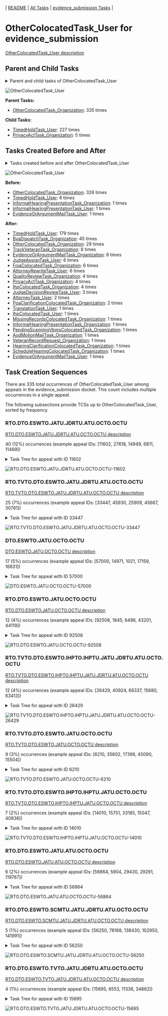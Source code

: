 <!-- DO NOT EDIT THIS FILE.  This file is autogenerated. -->
| [README](../README.md) | [All Tasks](../alltasks.md) | [evidence_submission Tasks](tasklist.md) |

# OtherColocatedTask_User for evidence_submission

[OtherColocatedTask_User description](../descr/OtherColocatedTask_User.md)

## Parent and Child Tasks

<details><summary markdown='span'>Parent and child tasks of OtherColocatedTask_User
</summary>

```
digraph G {
rankdir=LR;
node [shape=box]
"OtherColocatedTask_User" -> "TimedHoldTask_User" [label=227]
"OtherColocatedTask_User" -> "PrivacyActTask_Organization" [label=5]
"OtherColocatedTask_Organization" -> "OtherColocatedTask_User" [label=335]
}
```
</details>

![OtherColocatedTask_User](dot/OtherColocatedTask_User-parentchild.dot.png)

**Parent Tasks:**

   * [OtherColocatedTask_Organization](OtherColocatedTask_Organization.md): 335 times

**Child Tasks:**

   * [TimedHoldTask_User](TimedHoldTask_User.md): 227 times
   * [PrivacyActTask_Organization](PrivacyActTask_Organization.md): 5 times

## Tasks Created Before and After

<details><summary markdown='span'>Tasks created before and after OtherColocatedTask_User</summary>

```
digraph G {
rankdir=LR;

"OtherColocatedTask_User" -> "TimedHoldTask_User" [label=179]
"OtherColocatedTask_User" -> "BvaDispatchTask_Organization" [label=45]
"OtherColocatedTask_User" -> "OtherColocatedTask_Organization" [label=29]
"OtherColocatedTask_User" -> "TrackVeteranTask_Organization" [label=8]
"OtherColocatedTask_User" -> "EvidenceOrArgumentMailTask_Organization" [label=8]
"OtherColocatedTask_User" -> "JudgeAssignTask_User" [label=6]
"OtherColocatedTask_User" -> "FoiaColocatedTask_Organization" [label=6]
"OtherColocatedTask_User" -> "AttorneyRewriteTask_User" [label=6]
"OtherColocatedTask_User" -> "QualityReviewTask_Organization" [label=4]
"OtherColocatedTask_User" -> "PrivacyActTask_Organization" [label=4]
"OtherColocatedTask_User" -> "IhpColocatedTask_Organization" [label=4]
"OtherColocatedTask_User" -> "JudgeDecisionReviewTask_User" [label=3]
"OtherColocatedTask_User" -> "PoaClarificationColocatedTask_Organization" [label=2]
"OtherColocatedTask_User" -> "AttorneyTask_User" [label=2]
"OtherColocatedTask_User" -> "VeteranRecordRequest_Organization" [label=1]
"OtherColocatedTask_User" -> "TranslationTask_User" [label=1]
"OtherColocatedTask_User" -> "ScheduleHearingColocatedTask_Organization" [label=1]
"OtherColocatedTask_User" -> "PendingScanningVbmsColocatedTask_Organization" [label=1]
"OtherColocatedTask_User" -> "MissingRecordsColocatedTask_Organization" [label=1]
"OtherColocatedTask_User" -> "InformalHearingPresentationTask_Organization" [label=1]
"OtherColocatedTask_User" -> "IhpColocatedTask_User" [label=1]
"OtherColocatedTask_User" -> "HearingClarificationColocatedTask_Organization" [label=1]
"OtherColocatedTask_User" -> "EvidenceOrArgumentMailTask_User" [label=1]
"OtherColocatedTask_User" -> "AodMotionMailTask_Organization" [label=1]
"OtherColocatedTask_Organization" -> "OtherColocatedTask_User" [label=326]
"TimedHoldTask_User" -> "OtherColocatedTask_User" [label=6]
"InformalHearingPresentationTask_User" -> "OtherColocatedTask_User" [label=1]
"InformalHearingPresentationTask_Organization" -> "OtherColocatedTask_User" [label=1]
"EvidenceOrArgumentMailTask_User" -> "OtherColocatedTask_User" [label=1]
}
```
</details>

![OtherColocatedTask_User](dot/OtherColocatedTask_User.dot.png)

**Before:**

   * [OtherColocatedTask_Organization](OtherColocatedTask_Organization.md): 326 times
   * [TimedHoldTask_User](TimedHoldTask_User.md): 6 times
   * [InformalHearingPresentationTask_Organization](InformalHearingPresentationTask_Organization.md): 1 times
   * [InformalHearingPresentationTask_User](InformalHearingPresentationTask_User.md): 1 times
   * [EvidenceOrArgumentMailTask_User](EvidenceOrArgumentMailTask_User.md): 1 times

**After:**

   * [TimedHoldTask_User](TimedHoldTask_User.md): 179 times
   * [BvaDispatchTask_Organization](BvaDispatchTask_Organization.md): 45 times
   * [OtherColocatedTask_Organization](OtherColocatedTask_Organization.md): 29 times
   * [TrackVeteranTask_Organization](TrackVeteranTask_Organization.md): 8 times
   * [EvidenceOrArgumentMailTask_Organization](EvidenceOrArgumentMailTask_Organization.md): 8 times
   * [JudgeAssignTask_User](JudgeAssignTask_User.md): 6 times
   * [FoiaColocatedTask_Organization](FoiaColocatedTask_Organization.md): 6 times
   * [AttorneyRewriteTask_User](AttorneyRewriteTask_User.md): 6 times
   * [QualityReviewTask_Organization](QualityReviewTask_Organization.md): 4 times
   * [PrivacyActTask_Organization](PrivacyActTask_Organization.md): 4 times
   * [IhpColocatedTask_Organization](IhpColocatedTask_Organization.md): 4 times
   * [JudgeDecisionReviewTask_User](JudgeDecisionReviewTask_User.md): 3 times
   * [AttorneyTask_User](AttorneyTask_User.md): 2 times
   * [PoaClarificationColocatedTask_Organization](PoaClarificationColocatedTask_Organization.md): 2 times
   * [TranslationTask_User](TranslationTask_User.md): 1 times
   * [IhpColocatedTask_User](IhpColocatedTask_User.md): 1 times
   * [MissingRecordsColocatedTask_Organization](MissingRecordsColocatedTask_Organization.md): 1 times
   * [InformalHearingPresentationTask_Organization](InformalHearingPresentationTask_Organization.md): 1 times
   * [PendingScanningVbmsColocatedTask_Organization](PendingScanningVbmsColocatedTask_Organization.md): 1 times
   * [AodMotionMailTask_Organization](AodMotionMailTask_Organization.md): 1 times
   * [VeteranRecordRequest_Organization](VeteranRecordRequest_Organization.md): 1 times
   * [HearingClarificationColocatedTask_Organization](HearingClarificationColocatedTask_Organization.md): 1 times
   * [ScheduleHearingColocatedTask_Organization](ScheduleHearingColocatedTask_Organization.md): 1 times
   * [EvidenceOrArgumentMailTask_User](EvidenceOrArgumentMailTask_User.md): 1 times

## Task Creation Sequences

There are 335 total occurrences of OtherColocatedTask_User among appeals in the evidence_submission docket.  This count includes multiple occurrences in a single appeal.

The following subsections provide TCSs up to OtherColocatedTask_User, sorted by frequency.

### RTO.DTO.ESWTO.JATU.JDRTU.ATU.OCTO.OCTU

[RTO.DTO.ESWTO.JATU.JDRTU.ATU.OCTO.OCTU description](../descr/RTO.DTO.ESWTO.JATU.JDRTU.ATU.OCTO.OCTU.md)

40 (12%) occurrences (example appeal IDs: [11602, 27618, 14949, 6811, 11469])

<details><summary markdown='span'>Task Tree for appeal with ID 11602</summary>

```
@startuml
skinparam {
  ObjectBorderColor #555
  ObjectBorderThickness 0
  ObjectFontStyle bold
  ObjectFontSize 14
  ObjectAttributeFontColor #333
  ObjectAttributeFontSize 12
}
  object 0.RootTask #8dd3c7 {
Organization
}
  object 1.DistributionTask #ffffb3 {
Organization
}
  object 2.EvidenceSubmissionWindowTask #fccde5 {
Organization
}
  object 3.JudgeAssignTask #ccebc5 {
User
}
  object 4.JudgeDecisionReviewTask #d9d9d9 {
User
}
  object 5.AttorneyTask #bc80bd {
User
}
  object 6.OtherColocatedTask #80b1d3 {
Organization
}
  object 7.OtherColocatedTask #80b1d3 {
User  <back:white>    </back>
}
  object 8.OtherColocatedTask #80b1d3 {
Organization
}
  object 9.OtherColocatedTask #80b1d3 {
User  <back:white>    </back>
}
  object 10.TimedHoldTask #fccde5 {
User
}
  object 11.TimedHoldTask #fccde5 {
User
}
  object 12.QualityReviewTask #fdb462 {
Organization
}
  object 13.QualityReviewTask #fdb462 {
User
}
  object 14.BvaDispatchTask #b3de69 {
Organization
}
  object 15.BvaDispatchTask #b3de69 {
User
}
0.RootTask -- 1.DistributionTask
1.DistributionTask -- 2.EvidenceSubmissionWindowTask
0.RootTask -- 3.JudgeAssignTask
0.RootTask -- 4.JudgeDecisionReviewTask
4.JudgeDecisionReviewTask -- 5.AttorneyTask
5.AttorneyTask -- 6.OtherColocatedTask
6.OtherColocatedTask -- 7.OtherColocatedTask
5.AttorneyTask -- 8.OtherColocatedTask
8.OtherColocatedTask -- 9.OtherColocatedTask
9.OtherColocatedTask -- 10.TimedHoldTask
9.OtherColocatedTask -- 11.TimedHoldTask
0.RootTask -- 12.QualityReviewTask
12.QualityReviewTask -- 13.QualityReviewTask
0.RootTask -- 14.BvaDispatchTask
14.BvaDispatchTask -- 15.BvaDispatchTask
@enduml
```
</details>

![RTO.DTO.ESWTO.JATU.JDRTU.ATU.OCTO.OCTU-11602](uml/RTO.DTO.ESWTO.JATU.JDRTU.ATU.OCTO.OCTU-11602.png)

### RTO.TVTO.DTO.ESWTO.JATU.JDRTU.ATU.OCTO.OCTU

[RTO.TVTO.DTO.ESWTO.JATU.JDRTU.ATU.OCTO.OCTU description](../descr/RTO.TVTO.DTO.ESWTO.JATU.JDRTU.ATU.OCTO.OCTU.md)

25 (7%) occurrences (example appeal IDs: [33447, 45930, 25909, 45667, 30781])

<details><summary markdown='span'>Task Tree for appeal with ID 33447</summary>

```
@startuml
skinparam {
  ObjectBorderColor #555
  ObjectBorderThickness 0
  ObjectFontStyle bold
  ObjectFontSize 14
  ObjectAttributeFontColor #333
  ObjectAttributeFontSize 12
}
  object 0.RootTask #8dd3c7 {
Organization
}
  object 1.TrackVeteranTask #bebada {
Organization
}
  object 2.DistributionTask #ffffb3 {
Organization
}
  object 3.EvidenceSubmissionWindowTask #fccde5 {
Organization
}
  object 4.JudgeAssignTask #ccebc5 {
User
}
  object 5.JudgeDecisionReviewTask #d9d9d9 {
User
}
  object 6.AttorneyTask #bc80bd {
User
}
  object 7.OtherColocatedTask #80b1d3 {
Organization
}
  object 8.OtherColocatedTask #80b1d3 {
User  <back:white>    </back>
}
  object 9.TimedHoldTask #fccde5 {
User
}
  object 10.BvaDispatchTask #b3de69 {
Organization
}
  object 11.BvaDispatchTask #b3de69 {
User
}
0.RootTask -- 1.TrackVeteranTask
0.RootTask -- 2.DistributionTask
2.DistributionTask -- 3.EvidenceSubmissionWindowTask
0.RootTask -- 4.JudgeAssignTask
0.RootTask -- 5.JudgeDecisionReviewTask
5.JudgeDecisionReviewTask -- 6.AttorneyTask
6.AttorneyTask -- 7.OtherColocatedTask
7.OtherColocatedTask -- 8.OtherColocatedTask
8.OtherColocatedTask -- 9.TimedHoldTask
0.RootTask -- 10.BvaDispatchTask
10.BvaDispatchTask -- 11.BvaDispatchTask
@enduml
```
</details>

![RTO.TVTO.DTO.ESWTO.JATU.JDRTU.ATU.OCTO.OCTU-33447](uml/RTO.TVTO.DTO.ESWTO.JATU.JDRTU.ATU.OCTO.OCTU-33447.png)

### DTO.ESWTO.JATU.OCTO.OCTU

[DTO.ESWTO.JATU.OCTO.OCTU description](../descr/DTO.ESWTO.JATU.OCTO.OCTU.md)

17 (5%) occurrences (example appeal IDs: [57000, 14971, 1021, 17159, 16831])

<details><summary markdown='span'>Task Tree for appeal with ID 57000</summary>

```
@startuml
skinparam {
  ObjectBorderColor #555
  ObjectBorderThickness 0
  ObjectFontStyle bold
  ObjectFontSize 14
  ObjectAttributeFontColor #333
  ObjectAttributeFontSize 12
}
  object 0.RootTask #8dd3c7 {
Organization
}
  object 1.DistributionTask #ffffb3 {
Organization
}
  object 2.EvidenceSubmissionWindowTask #fccde5 {
Organization
}
  object 3.JudgeAssignTask #ccebc5 {
User
}
  object 4.JudgeDecisionReviewTask #d9d9d9 {
User
}
  object 5.AttorneyTask #bc80bd {
User
}
  object 6.OtherColocatedTask #80b1d3 {
Organization
}
  object 7.OtherColocatedTask #80b1d3 {
User  <back:white>    </back>
}
0.RootTask -- 1.DistributionTask
1.DistributionTask -- 2.EvidenceSubmissionWindowTask
0.RootTask -- 3.JudgeAssignTask
0.RootTask -- 4.JudgeDecisionReviewTask
4.JudgeDecisionReviewTask -- 5.AttorneyTask
5.AttorneyTask -- 6.OtherColocatedTask
6.OtherColocatedTask -- 7.OtherColocatedTask
@enduml
```
</details>

![DTO.ESWTO.JATU.OCTO.OCTU-57000](uml/DTO.ESWTO.JATU.OCTO.OCTU-57000.png)

### RTO.DTO.ESWTO.JATU.OCTO.OCTU

[RTO.DTO.ESWTO.JATU.OCTO.OCTU description](../descr/RTO.DTO.ESWTO.JATU.OCTO.OCTU.md)

12 (4%) occurrences (example appeal IDs: [92508, 1845, 6496, 43201, 44119])

<details><summary markdown='span'>Task Tree for appeal with ID 92508</summary>

```
@startuml
skinparam {
  ObjectBorderColor #555
  ObjectBorderThickness 0
  ObjectFontStyle bold
  ObjectFontSize 14
  ObjectAttributeFontColor #333
  ObjectAttributeFontSize 12
}
  object 0.RootTask #8dd3c7 {
Organization
}
  object 1.DistributionTask #ffffb3 {
Organization
}
  object 2.EvidenceSubmissionWindowTask #fccde5 {
Organization
}
  object 3.JudgeAssignTask #ccebc5 {
User
}
  object 4.JudgeAssignTask #ccebc5 {
User
}
  object 5.JudgeAssignTask #ccebc5 {
User
}
  object 6.OtherColocatedTask #80b1d3 {
Organization
}
  object 7.OtherColocatedTask #80b1d3 {
User  <back:white>    </back>
}
  object 8.TimedHoldTask #fccde5 {
User
}
  object 9.JudgeDecisionReviewTask #d9d9d9 {
User
}
  object 10.AttorneyTask #bc80bd {
User
}
  object 11.BvaDispatchTask #b3de69 {
Organization
}
  object 12.BvaDispatchTask #b3de69 {
User
}
0.RootTask -- 1.DistributionTask
1.DistributionTask -- 2.EvidenceSubmissionWindowTask
0.RootTask -- 3.JudgeAssignTask
0.RootTask -- 4.JudgeAssignTask
0.RootTask -- 5.JudgeAssignTask
5.JudgeAssignTask -- 6.OtherColocatedTask
6.OtherColocatedTask -- 7.OtherColocatedTask
7.OtherColocatedTask -- 8.TimedHoldTask
0.RootTask -- 9.JudgeDecisionReviewTask
9.JudgeDecisionReviewTask -- 10.AttorneyTask
0.RootTask -- 11.BvaDispatchTask
11.BvaDispatchTask -- 12.BvaDispatchTask
@enduml
```
</details>

![RTO.DTO.ESWTO.JATU.OCTO.OCTU-92508](uml/RTO.DTO.ESWTO.JATU.OCTO.OCTU-92508.png)

### RTO.TVTO.DTO.ESWTO.IHPTO.IHPTU.JATU.JDRTU.ATU.OCTO.OCTU

[RTO.TVTO.DTO.ESWTO.IHPTO.IHPTU.JATU.JDRTU.ATU.OCTO.OCTU description](../descr/RTO.TVTO.DTO.ESWTO.IHPTO.IHPTU.JATU.JDRTU.ATU.OCTO.OCTU.md)

12 (4%) occurrences (example appeal IDs: [26429, 40924, 66337, 15680, 63413])

<details><summary markdown='span'>Task Tree for appeal with ID 26429</summary>

```
@startuml
skinparam {
  ObjectBorderColor #555
  ObjectBorderThickness 0
  ObjectFontStyle bold
  ObjectFontSize 14
  ObjectAttributeFontColor #333
  ObjectAttributeFontSize 12
}
  object 0.RootTask #8dd3c7 {
Organization
}
  object 1.TrackVeteranTask #bebada {
Organization
}
  object 2.DistributionTask #ffffb3 {
Organization
}
  object 3.EvidenceSubmissionWindowTask #fccde5 {
Organization
}
  object 4.InformalHearingPresentationTask #fdb462 {
Organization
}
  object 5.InformalHearingPresentationTask #fdb462 {
User
}
  object 6.JudgeAssignTask #ccebc5 {
User
}
  object 7.JudgeDecisionReviewTask #d9d9d9 {
User
}
  object 8.AttorneyTask #bc80bd {
User
}
  object 9.OtherColocatedTask #80b1d3 {
Organization
}
  object 10.OtherColocatedTask #80b1d3 {
User  <back:white>    </back>
}
  object 11.TimedHoldTask #fccde5 {
User
}
  object 12.TimedHoldTask #fccde5 {
User
}
  object 13.TimedHoldTask #fccde5 {
User
}
  object 14.TimedHoldTask #fccde5 {
User
}
  object 15.BvaDispatchTask #b3de69 {
Organization
}
  object 16.BvaDispatchTask #b3de69 {
User
}
0.RootTask -- 1.TrackVeteranTask
0.RootTask -- 2.DistributionTask
2.DistributionTask -- 3.EvidenceSubmissionWindowTask
2.DistributionTask -- 4.InformalHearingPresentationTask
4.InformalHearingPresentationTask -- 5.InformalHearingPresentationTask
0.RootTask -- 6.JudgeAssignTask
0.RootTask -- 7.JudgeDecisionReviewTask
7.JudgeDecisionReviewTask -- 8.AttorneyTask
8.AttorneyTask -- 9.OtherColocatedTask
9.OtherColocatedTask -- 10.OtherColocatedTask
10.OtherColocatedTask -- 11.TimedHoldTask
10.OtherColocatedTask -- 12.TimedHoldTask
10.OtherColocatedTask -- 13.TimedHoldTask
10.OtherColocatedTask -- 14.TimedHoldTask
0.RootTask -- 15.BvaDispatchTask
15.BvaDispatchTask -- 16.BvaDispatchTask
@enduml
```
</details>

![RTO.TVTO.DTO.ESWTO.IHPTO.IHPTU.JATU.JDRTU.ATU.OCTO.OCTU-26429](uml/RTO.TVTO.DTO.ESWTO.IHPTO.IHPTU.JATU.JDRTU.ATU.OCTO.OCTU-26429.png)

### RTO.TVTO.DTO.ESWTO.JATU.OCTO.OCTU

[RTO.TVTO.DTO.ESWTO.JATU.OCTO.OCTU description](../descr/RTO.TVTO.DTO.ESWTO.JATU.OCTO.OCTU.md)

9 (3%) occurrences (example appeal IDs: [6210, 35602, 17398, 45090, 15504])

<details><summary markdown='span'>Task Tree for appeal with ID 6210</summary>

```
@startuml
skinparam {
  ObjectBorderColor #555
  ObjectBorderThickness 0
  ObjectFontStyle bold
  ObjectFontSize 14
  ObjectAttributeFontColor #333
  ObjectAttributeFontSize 12
}
  object 0.RootTask #8dd3c7 {
Organization
}
  object 1.TrackVeteranTask #bebada {
Organization
}
  object 2.DistributionTask #ffffb3 {
Organization
}
  object 3.EvidenceSubmissionWindowTask #fccde5 {
Organization
}
  object 4.JudgeAssignTask #ccebc5 {
User
}
  object 5.JudgeDecisionReviewTask #d9d9d9 {
User
}
  object 6.AttorneyTask #bc80bd {
User
}
  object 7.OtherColocatedTask #80b1d3 {
Organization
}
  object 8.OtherColocatedTask #80b1d3 {
User  <back:white>    </back>
}
  object 9.TimedHoldTask #fccde5 {
User
}
  object 10.JudgeAssignTask #ccebc5 {
User
}
  object 11.JudgeAssignTask #ccebc5 {
User
}
  object 12.JudgeAssignTask #ccebc5 {
User
}
  object 13.JudgeDecisionReviewTask #d9d9d9 {
User
}
  object 14.AttorneyTask #bc80bd {
User
}
  object 15.JudgeDecisionReviewTask #d9d9d9 {
User
}
  object 16.QualityReviewTask #fdb462 {
Organization
}
  object 17.QualityReviewTask #fdb462 {
User
}
  object 18.BvaDispatchTask #b3de69 {
Organization
}
  object 19.BvaDispatchTask #b3de69 {
User
}
0.RootTask -- 1.TrackVeteranTask
0.RootTask -- 2.DistributionTask
2.DistributionTask -- 3.EvidenceSubmissionWindowTask
0.RootTask -- 4.JudgeAssignTask
0.RootTask -- 5.JudgeDecisionReviewTask
5.JudgeDecisionReviewTask -- 6.AttorneyTask
6.AttorneyTask -- 7.OtherColocatedTask
7.OtherColocatedTask -- 8.OtherColocatedTask
8.OtherColocatedTask -- 9.TimedHoldTask
0.RootTask -- 10.JudgeAssignTask
0.RootTask -- 11.JudgeAssignTask
0.RootTask -- 12.JudgeAssignTask
0.RootTask -- 13.JudgeDecisionReviewTask
15.JudgeDecisionReviewTask -- 14.AttorneyTask
0.RootTask -- 15.JudgeDecisionReviewTask
0.RootTask -- 16.QualityReviewTask
16.QualityReviewTask -- 17.QualityReviewTask
0.RootTask -- 18.BvaDispatchTask
18.BvaDispatchTask -- 19.BvaDispatchTask
@enduml
```
</details>

![RTO.TVTO.DTO.ESWTO.JATU.OCTO.OCTU-6210](uml/RTO.TVTO.DTO.ESWTO.JATU.OCTO.OCTU-6210.png)

### RTO.TVTO.DTO.ESWTO.IHPTO.IHPTU.JATU.OCTO.OCTU

[RTO.TVTO.DTO.ESWTO.IHPTO.IHPTU.JATU.OCTO.OCTU description](../descr/RTO.TVTO.DTO.ESWTO.IHPTO.IHPTU.JATU.OCTO.OCTU.md)

7 (2%) occurrences (example appeal IDs: [14010, 15751, 33185, 15047, 40836])

<details><summary markdown='span'>Task Tree for appeal with ID 14010</summary>

```
@startuml
skinparam {
  ObjectBorderColor #555
  ObjectBorderThickness 0
  ObjectFontStyle bold
  ObjectFontSize 14
  ObjectAttributeFontColor #333
  ObjectAttributeFontSize 12
}
  object 0.RootTask #8dd3c7 {
Organization
}
  object 1.TrackVeteranTask #bebada {
Organization
}
  object 2.DistributionTask #ffffb3 {
Organization
}
  object 3.EvidenceSubmissionWindowTask #fccde5 {
Organization
}
  object 4.InformalHearingPresentationTask #fdb462 {
Organization
}
  object 5.InformalHearingPresentationTask #fdb462 {
User
}
  object 6.JudgeAssignTask #ccebc5 {
User
}
  object 7.JudgeAssignTask #ccebc5 {
User
}
  object 8.JudgeDecisionReviewTask #d9d9d9 {
User
}
  object 9.AttorneyTask #bc80bd {
User
}
  object 10.OtherColocatedTask #80b1d3 {
Organization
}
  object 11.OtherColocatedTask #80b1d3 {
User  <back:white>    </back>
}
  object 12.TimedHoldTask #fccde5 {
User
}
  object 13.TimedHoldTask #fccde5 {
User
}
  object 14.JudgeAssignTask #ccebc5 {
User
}
  object 15.JudgeAssignTask #ccebc5 {
User
}
  object 16.JudgeAssignTask #ccebc5 {
User
}
  object 17.JudgeDecisionReviewTask #d9d9d9 {
User
}
  object 18.AttorneyTask #bc80bd {
User
}
  object 19.OtherColocatedTask #80b1d3 {
Organization
}
  object 20.OtherColocatedTask #80b1d3 {
User  <back:white>    </back>
}
  object 21.BvaDispatchTask #b3de69 {
Organization
}
  object 22.BvaDispatchTask #b3de69 {
User
}
0.RootTask -- 1.TrackVeteranTask
0.RootTask -- 2.DistributionTask
2.DistributionTask -- 3.EvidenceSubmissionWindowTask
2.DistributionTask -- 4.InformalHearingPresentationTask
4.InformalHearingPresentationTask -- 5.InformalHearingPresentationTask
0.RootTask -- 6.JudgeAssignTask
0.RootTask -- 7.JudgeAssignTask
0.RootTask -- 8.JudgeDecisionReviewTask
8.JudgeDecisionReviewTask -- 9.AttorneyTask
9.AttorneyTask -- 10.OtherColocatedTask
10.OtherColocatedTask -- 11.OtherColocatedTask
11.OtherColocatedTask -- 12.TimedHoldTask
11.OtherColocatedTask -- 13.TimedHoldTask
0.RootTask -- 14.JudgeAssignTask
0.RootTask -- 15.JudgeAssignTask
0.RootTask -- 16.JudgeAssignTask
0.RootTask -- 17.JudgeDecisionReviewTask
17.JudgeDecisionReviewTask -- 18.AttorneyTask
18.AttorneyTask -- 19.OtherColocatedTask
19.OtherColocatedTask -- 20.OtherColocatedTask
0.RootTask -- 21.BvaDispatchTask
21.BvaDispatchTask -- 22.BvaDispatchTask
@enduml
```
</details>

![RTO.TVTO.DTO.ESWTO.IHPTO.IHPTU.JATU.OCTO.OCTU-14010](uml/RTO.TVTO.DTO.ESWTO.IHPTO.IHPTU.JATU.OCTO.OCTU-14010.png)

### RTO.DTO.ESWTO.JATU.ATU.OCTO.OCTU

[RTO.DTO.ESWTO.JATU.ATU.OCTO.OCTU description](../descr/RTO.DTO.ESWTO.JATU.ATU.OCTO.OCTU.md)

6 (2%) occurrences (example appeal IDs: [56864, 5904, 29430, 29291, 119767])

<details><summary markdown='span'>Task Tree for appeal with ID 56864</summary>

```
@startuml
skinparam {
  ObjectBorderColor #555
  ObjectBorderThickness 0
  ObjectFontStyle bold
  ObjectFontSize 14
  ObjectAttributeFontColor #333
  ObjectAttributeFontSize 12
}
  object 0.RootTask #8dd3c7 {
Organization
}
  object 1.DistributionTask #ffffb3 {
Organization
}
  object 2.EvidenceSubmissionWindowTask #fccde5 {
Organization
}
  object 3.JudgeAssignTask #ccebc5 {
User
}
  object 4.JudgeDecisionReviewTask #d9d9d9 {
User
}
  object 5.AttorneyTask #bc80bd {
User
}
  object 6.OtherColocatedTask #80b1d3 {
Organization
}
  object 7.OtherColocatedTask #80b1d3 {
User  <back:white>    </back>
}
  object 8.TimedHoldTask #fccde5 {
User
}
  object 9.JudgeDecisionReviewTask #d9d9d9 {
User
}
  object 10.BvaDispatchTask #b3de69 {
Organization
}
  object 11.BvaDispatchTask #b3de69 {
User
}
0.RootTask -- 1.DistributionTask
1.DistributionTask -- 2.EvidenceSubmissionWindowTask
0.RootTask -- 3.JudgeAssignTask
0.RootTask -- 4.JudgeDecisionReviewTask
9.JudgeDecisionReviewTask -- 5.AttorneyTask
5.AttorneyTask -- 6.OtherColocatedTask
6.OtherColocatedTask -- 7.OtherColocatedTask
7.OtherColocatedTask -- 8.TimedHoldTask
0.RootTask -- 9.JudgeDecisionReviewTask
0.RootTask -- 10.BvaDispatchTask
10.BvaDispatchTask -- 11.BvaDispatchTask
@enduml
```
</details>

![RTO.DTO.ESWTO.JATU.ATU.OCTO.OCTU-56864](uml/RTO.DTO.ESWTO.JATU.ATU.OCTO.OCTU-56864.png)

### RTO.DTO.ESWTO.SCMTU.JATU.JDRTU.ATU.OCTO.OCTU

[RTO.DTO.ESWTO.SCMTU.JATU.JDRTU.ATU.OCTO.OCTU description](../descr/RTO.DTO.ESWTO.SCMTU.JATU.JDRTU.ATU.OCTO.OCTU.md)

5 (1%) occurrences (example appeal IDs: [56250, 78168, 138430, 102950, 141991])

<details><summary markdown='span'>Task Tree for appeal with ID 56250</summary>

```
@startuml
skinparam {
  ObjectBorderColor #555
  ObjectBorderThickness 0
  ObjectFontStyle bold
  ObjectFontSize 14
  ObjectAttributeFontColor #333
  ObjectAttributeFontSize 12
}
  object 0.RootTask #8dd3c7 {
Organization
}
  object 1.DistributionTask #ffffb3 {
Organization
}
  object 2.EvidenceSubmissionWindowTask #fccde5 {
Organization
}
  object 3.TrackVeteranTask #bebada {
Organization
}
  object 4.InformalHearingPresentationTask #fdb462 {
Organization
}
  object 5.InformalHearingPresentationTask #fdb462 {
User
}
  object 6.TrackVeteranTask #bebada {
Organization
}
  object 7.SpecialCaseMovementTask #8dd3c7 {
User
}
  object 8.JudgeAssignTask #ccebc5 {
User
}
  object 9.JudgeDecisionReviewTask #d9d9d9 {
User
}
  object 10.AttorneyTask #bc80bd {
User
}
  object 11.OtherColocatedTask #80b1d3 {
Organization
}
  object 12.OtherColocatedTask #80b1d3 {
User  <back:white>    </back>
}
  object 13.BvaDispatchTask #b3de69 {
Organization
}
  object 14.BvaDispatchTask #b3de69 {
User
}
  object 15.BvaDispatchTask #b3de69 {
User
}
0.RootTask -- 1.DistributionTask
1.DistributionTask -- 2.EvidenceSubmissionWindowTask
0.RootTask -- 3.TrackVeteranTask
0.RootTask -- 4.InformalHearingPresentationTask
4.InformalHearingPresentationTask -- 5.InformalHearingPresentationTask
0.RootTask -- 6.TrackVeteranTask
1.DistributionTask -- 7.SpecialCaseMovementTask
0.RootTask -- 8.JudgeAssignTask
0.RootTask -- 9.JudgeDecisionReviewTask
9.JudgeDecisionReviewTask -- 10.AttorneyTask
10.AttorneyTask -- 11.OtherColocatedTask
11.OtherColocatedTask -- 12.OtherColocatedTask
0.RootTask -- 13.BvaDispatchTask
13.BvaDispatchTask -- 14.BvaDispatchTask
13.BvaDispatchTask -- 15.BvaDispatchTask
@enduml
```
</details>

![RTO.DTO.ESWTO.SCMTU.JATU.JDRTU.ATU.OCTO.OCTU-56250](uml/RTO.DTO.ESWTO.SCMTU.JATU.JDRTU.ATU.OCTO.OCTU-56250.png)

### RTO.DTO.ESWTO.TVTO.JATU.JDRTU.ATU.OCTO.OCTU

[RTO.DTO.ESWTO.TVTO.JATU.JDRTU.ATU.OCTO.OCTU description](../descr/RTO.DTO.ESWTO.TVTO.JATU.JDRTU.ATU.OCTO.OCTU.md)

4 (1%) occurrences (example appeal IDs: [15695, 6553, 11336, 34862])

<details><summary markdown='span'>Task Tree for appeal with ID 15695</summary>

```
@startuml
skinparam {
  ObjectBorderColor #555
  ObjectBorderThickness 0
  ObjectFontStyle bold
  ObjectFontSize 14
  ObjectAttributeFontColor #333
  ObjectAttributeFontSize 12
}
  object 0.RootTask #8dd3c7 {
Organization
}
  object 1.TrackVeteranTask #bebada {
Organization
}
  object 2.DistributionTask #ffffb3 {
Organization
}
  object 3.EvidenceSubmissionWindowTask #fccde5 {
Organization
}
  object 4.TrackVeteranTask #bebada {
Organization
}
  object 5.JudgeAssignTask #ccebc5 {
User
}
  object 6.JudgeDecisionReviewTask #d9d9d9 {
User
}
  object 7.AttorneyTask #bc80bd {
User
}
  object 8.OtherColocatedTask #80b1d3 {
Organization
}
  object 9.OtherColocatedTask #80b1d3 {
User  <back:white>    </back>
}
  object 10.BvaDispatchTask #b3de69 {
Organization
}
  object 11.BvaDispatchTask #b3de69 {
User
}
0.RootTask -- 1.TrackVeteranTask
0.RootTask -- 2.DistributionTask
2.DistributionTask -- 3.EvidenceSubmissionWindowTask
0.RootTask -- 4.TrackVeteranTask
0.RootTask -- 5.JudgeAssignTask
0.RootTask -- 6.JudgeDecisionReviewTask
6.JudgeDecisionReviewTask -- 7.AttorneyTask
7.AttorneyTask -- 8.OtherColocatedTask
8.OtherColocatedTask -- 9.OtherColocatedTask
0.RootTask -- 10.BvaDispatchTask
10.BvaDispatchTask -- 11.BvaDispatchTask
@enduml
```
</details>

![RTO.DTO.ESWTO.TVTO.JATU.JDRTU.ATU.OCTO.OCTU-15695](uml/RTO.DTO.ESWTO.TVTO.JATU.JDRTU.ATU.OCTO.OCTU-15695.png)


